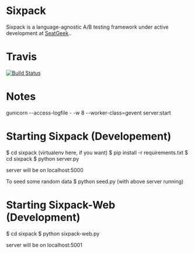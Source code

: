 Sixpack
=======

Sixpack is a language-agnostic A/B testing framework under active development at [SeatGeek](http://seatgeek.com/)..

Travis
======

[![Build Status](https://travis-ci.org/seatgeek/sixpack.png)](https://travis-ci.org/seatgeek/sixpack)

Notes
=====

gunicorn --access-logfile - -w 8 --worker-class=gevent server:start

Starting Sixpack (Developement)
===============================

$ cd sixpack
(virtualenv here, if you want)
$ pip install -r requirements.txt
$ cd sixpack
$ python server.py

server will be on localhost:5000

To seed some random data
$ python seed.py (with above server running)

Starting Sixpack-Web (Development)
==================================

$ cd sixpack
$ python sixpack-web.py

server will be on localhost:5001

